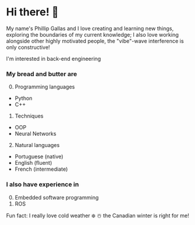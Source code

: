 # Hi there! 👋
My name's Phillip Gallas and I love creating and learning new things, exploring the boundaries of my current knowledge; I also love working alongside other highly motivated people, the "vibe"-wave interference is only constructive!

I'm interested in back-end engineering

### My bread and butter are 
0. Programming languages
* Python
* C++ 

1. Techniques
* OOP
* Neural Networks

2. Natural languages
* Portuguese (native)
* English (fluent)
* French (intermediate)

### I also have experience in
0. Embedded software programming
1. ROS

Fun fact: I really love cold weather ❄️ ☃️ the Canadian winter is right for me!
